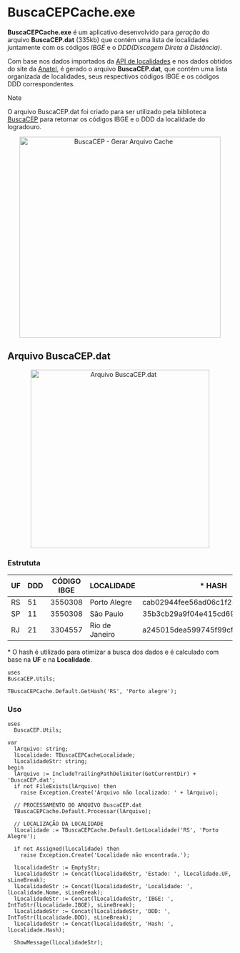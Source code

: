 # BuscaCEPCache.exe

**BuscaCEPCache.exe** é um aplicativo desenvolvido para *geração* do arquivo **BuscaCEP.dat** (335kb) que contém uma lista de localidades juntamente com os códigos *IBGE* e o *DDD(Discagem Direta à Distância)*.

Com base nos dados importados da [API de localidades](https://servicodados.ibge.gov.br/api/docs/localidades) e nos dados obtidos do site da [Anatel](https://www.anatel.gov.br/dadosabertos/PDA/Codigo_Nacional/PGCN.csv), é gerado o arquivo **BuscaCEP.dat**, que contém uma lista organizada de localidades, seus respectivos códigos IBGE e os códigos DDD correspondentes.

> [!NOTE]
> O arquivo BuscaCEP.dat foi criado para ser utilizado pela biblioteca [BuscaCEP](https://github.com/antoniojmsjr/BuscaCEP) para retornar os códigos IBGE e o DDD da localidade do logradouro.

<p align="center">
  <a href="https://github.com/user-attachments/assets/fe8a62ea-4825-40b7-85ab-f7ef7ef7ee0c">
    <img alt="BuscaCEP - Gerar Arquivo Cache" height="450" src="https://github.com/user-attachments/assets/fe8a62ea-4825-40b7-85ab-f7ef7ef7ee0c">
  </a>
</p>

## Arquivo BuscaCEP.dat
<p align="center">
  <a href="https://github.com/user-attachments/assets/c1b25b71-1ef6-4383-a353-5cdf71f4ec74">
    <img alt="Arquivo BuscaCEP.dat" height="400" src="https://github.com/user-attachments/assets/c1b25b71-1ef6-4383-a353-5cdf71f4ec74">
  </a>
</p>

### Estrututa

| UF | DDD | CÓDIGO IBGE | LOCALIDADE | * HASH |
|---|---|---|---|---|
|RS|51|3550308|Porto Alegre|cab02944fee56ad06c1f288340ae02f1|
|SP|11|3550308|São Paulo|35b3cb29a9f04e415cd69c4dd2e45083|
|RJ|21|3304557|Rio de Janeiro|a245015dea599745f99cf43da0e882f9|

\* O hash é utilizado para otimizar a busca dos dados e é calculado com base na **UF** e na **Localidade**.


```delphi
uses
BuscaCEP.Utils;
  
TBuscaCEPCache.Default.GetHash('RS', 'Porto alegre');
```

### Uso

```delphi
uses
  BuscaCEP.Utils;
```

```delphi
var
  lArquivo: string;
  lLocalidade: TBuscaCEPCacheLocalidade;
  lLocalidadeStr: string;
begin
  lArquivo := IncludeTrailingPathDelimiter(GetCurrentDir) + 'BuscaCEP.dat';
  if not FileExists(lArquivo) then
    raise Exception.Create('Arquivo não localizado: ' + lArquivo);

  // PROCESSAMENTO DO ARQUIVO BuscaCEP.dat
  TBuscaCEPCache.Default.Processar(lArquivo);

  // LOCALIZAÇÃO DA LOCALIDADE
  lLocalidade := TBuscaCEPCache.Default.GetLocalidade('RS', 'Porto Alegre');

  if not Assigned(lLocalidade) then
    raise Exception.Create('Localidade não encontrada.');

  lLocalidadeStr := EmptyStr;
  lLocalidadeStr := Concat(lLocalidadeStr, 'Estado: ', lLocalidade.UF, sLineBreak);
  lLocalidadeStr := Concat(lLocalidadeStr, 'Localidade: ', lLocalidade.Nome, sLineBreak);
  lLocalidadeStr := Concat(lLocalidadeStr, 'IBGE: ', IntToStr(lLocalidade.IBGE), sLineBreak);
  lLocalidadeStr := Concat(lLocalidadeStr, 'DDD: ', IntToStr(lLocalidade.DDD), sLineBreak);
  lLocalidadeStr := Concat(lLocalidadeStr, 'Hash: ', lLocalidade.Hash);

  ShowMessage(lLocalidadeStr);
```
